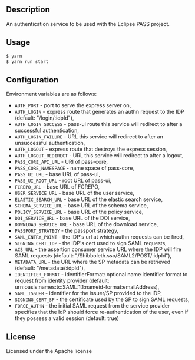 ## Description

An authentication service to be used with the Eclipse PASS project.

## Usage

```bash
$ yarn
$ yarn run start
```

## Configuration

Environment variables are as follows:

* `AUTH_PORT` - port to serve the express server on,
* `AUTH_LOGIN` - express route that generates an authn request to the IDP (default: "/login/:idpId"),
* `AUTH_LOGIN_SUCCESS` - pass-ui route this service will redirect to after a successful authentication,
* `AUTH_LOGIN_FAILURE` - URL this service will redirect to after an unsuccessful authentication,
* `AUTH_LOGOUT` - express route that destroys the express session,
* `AUTH_LOGOUT_REDIRECT` - URL this service will redirect to after a logout,
* `PASS_CORE_API_URL` - URI of pass-core,
* `PASS_CORE_NAMESPACE` - name space of pass-core,
* `PASS_UI_URL` - base URL of pass-ui,
* `PASS_UI_ROOT_URL` - root URL of pass-ui,
* `FCREPO_URL` - base URL of FCREPO,
* `USER_SERVICE_URL` - base URL of the user service,
* `ELASTIC_SEARCH_URL` - base URL of the elastic search service,
* `SCHEMA_SERVICE_URL` - base URL of the schema service,
* `POLICY_SERVICE_URL` - base URL of the policy service,
* `DOI_SERVICE_URL` - base URL of the DOI service,
* `DOWNLOAD_SERVICE_URL` - base URL of the download service,
* `PASSPORT_STRATEGY` - the passport strategy,
* `SAML_ENTRY_POINT` - the IDP's url at which authn requests can be fired,
* `SIGNING_CERT_IDP` - the IDP's cert used to sign SAML requests,
* `ACS_URL` - the assertion consumer service URL where the IDP will fire SAML requests (default: "/Shibboleth.sso/SAML2/POST/:idpId"),
* `METADATA_URL` - the URL where the SP metadata can be retrieved (default: "/metadata/:idpId"),
* `IDENTIFIER_FORMAT` - identifierFormat: optional name identifier format to request from identity provider (default: urn:oasis:names:tc:SAML:1.1:nameid-format:emailAddress),
* `SAML_ISSUER` - identifier for the issuer/SP provided to the IDP,
* `SIGNING_CERT_SP` - the certificate used by the SP to sign SAML requests,
* `FORCE_AUTHN` - the initial SAML request from the service provider specifies that the IdP should force re-authentication of the user, even if they possess a valid session (default: true)

## License

Licensed under the Apache license

